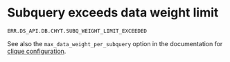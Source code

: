# Subquery exceeds data weight limit

`ERR.DS_API.DB.CHYT.SUBQ_WEIGHT_LIMIT_EXCEEDED`

See also the `max_data_weight_per_subquery` option in the documentation for [clique configuration](https://ytsaurus.tech/docs/ru/user-guide/data-processing/chyt/reference/configuration#yt_config).
